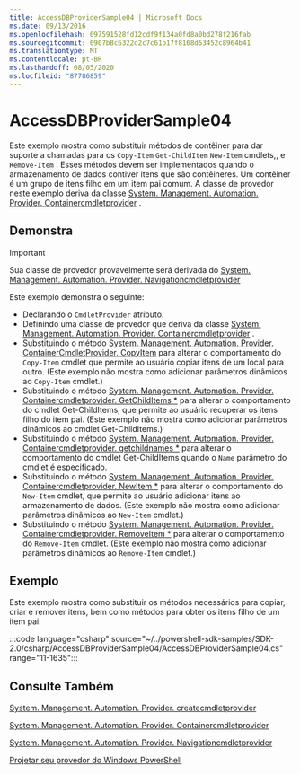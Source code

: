 ```yaml
---
title: AccessDBProviderSample04 | Microsoft Docs
ms.date: 09/13/2016
ms.openlocfilehash: 097591528fd12cdf9f134a0fd8a0bd278f216fab
ms.sourcegitcommit: 0907b8c6322d2c7c61b17f8168d53452c8964b41
ms.translationtype: MT
ms.contentlocale: pt-BR
ms.lasthandoff: 08/05/2020
ms.locfileid: "87786859"
---
```

# <a name="accessdbprovidersample04"></a>AccessDBProviderSample04

Este exemplo mostra como substituir métodos de contêiner para dar suporte a chamadas para os `Copy-Item` `Get-ChildItem` `New-Item` cmdlets,, e `Remove-Item` . Esses métodos devem ser implementados quando o armazenamento de dados contiver itens que são contêineres. Um contêiner é um grupo de itens filho em um item pai comum. A classe de provedor neste exemplo deriva da classe [System. Management. Automation. Provider. Containercmdletprovider](/dotnet/api/System.Management.Automation.Provider.ContainerCmdletProvider) .

## <a name="demonstrates"></a>Demonstra

> [!IMPORTANT]
> Sua classe de provedor provavelmente será derivada do [System. Management. Automation. Provider. Navigationcmdletprovider](/dotnet/api/System.Management.Automation.Provider.NavigationCmdletProvider)

Este exemplo demonstra o seguinte:

- Declarando o `CmdletProvider` atributo.
- Definindo uma classe de provedor que deriva da classe [System. Management. Automation. Provider. Containercmdletprovider](/dotnet/api/System.Management.Automation.Provider.ContainerCmdletProvider) .
- Substituindo o método [System. Management. Automation. Provider. ContainerCmdletProvider. CopyItem](/dotnet/api/System.Management.Automation.Provider.ContainerCmdletProvider.CopyItem) para alterar o comportamento do `Copy-Item` cmdlet que permite ao usuário copiar itens de um local para outro. (Este exemplo não mostra como adicionar parâmetros dinâmicos ao `Copy-Item` cmdlet.)
- Substituindo o método [System. Management. Automation. Provider. Containercmdletprovider. GetChildItems *](/dotnet/api/System.Management.Automation.Provider.ContainerCmdletProvider.GetChildItems) para alterar o comportamento do cmdlet Get-ChildItems, que permite ao usuário recuperar os itens filho do item pai. (Este exemplo não mostra como adicionar parâmetros dinâmicos ao cmdlet Get-ChildItems.)
- Substituindo o método [System. Management. Automation. Provider. Containercmdletprovider. getchildnames *](/dotnet/api/System.Management.Automation.Provider.ContainerCmdletProvider.GetChildNames) para alterar o comportamento do cmdlet Get-ChildItems quando o `Name` parâmetro do cmdlet é especificado.
- Substituindo o método [System. Management. Automation. Provider. Containercmdletprovider. NewItem *](/dotnet/api/System.Management.Automation.Provider.ContainerCmdletProvider.NewItem) para alterar o comportamento do `New-Item` cmdlet, que permite ao usuário adicionar itens ao armazenamento de dados. (Este exemplo não mostra como adicionar parâmetros dinâmicos ao `New-Item` cmdlet.)
- Substituindo o método [System. Management. Automation. Provider. Containercmdletprovider. RemoveItem *](/dotnet/api/System.Management.Automation.Provider.ContainerCmdletProvider.RemoveItem) para alterar o comportamento do `Remove-Item` cmdlet. (Este exemplo não mostra como adicionar parâmetros dinâmicos ao `Remove-Item` cmdlet.)

## <a name="example"></a>Exemplo

Este exemplo mostra como substituir os métodos necessários para copiar, criar e remover itens, bem como métodos para obter os itens filho de um item pai.

:::code language="csharp" source="~/../powershell-sdk-samples/SDK-2.0/csharp/AccessDBProviderSample04/AccessDBProviderSample04.cs" range="11-1635":::

## <a name="see-also"></a>Consulte Também

[System. Management. Automation. Provider. createcmdletprovider](/dotnet/api/System.Management.Automation.Provider.ItemCmdletProvider)

[System. Management. Automation. Provider. Containercmdletprovider](/dotnet/api/System.Management.Automation.Provider.ContainerCmdletProvider)

[System. Management. Automation. Provider. Navigationcmdletprovider](/dotnet/api/System.Management.Automation.Provider.NavigationCmdletProvider)

[Projetar seu provedor do Windows PowerShell](./provider-types.md)
